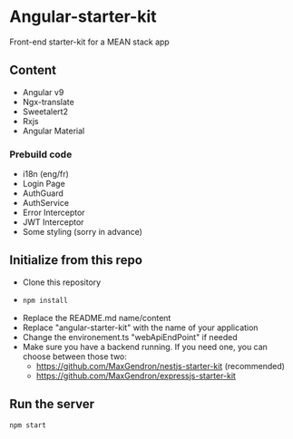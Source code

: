 # Angular-starter-kit

Front-end starter-kit for a MEAN stack app

## Content

- Angular v9
- Ngx-translate
- Sweetalert2
- Rxjs
- Angular Material

### Prebuild code

- i18n (eng/fr)
- Login Page
- AuthGuard
- AuthService
- Error Interceptor
- JWT Interceptor
- Some styling (sorry in advance)

## Initialize from this repo

- Clone this repository
- ```sh
  npm install
  ```
- Replace the README.md name/content
- Replace "angular-starter-kit" with the name of your application
- Change the environement.ts "webApiEndPoint" if needed
- Make sure you have a backend running. If you need one, you can choose between those two:
  - https://github.com/MaxGendron/nestjs-starter-kit (recommended)
  - https://github.com/MaxGendron/expressjs-starter-kit

## Run the server

```sh
npm start
```
